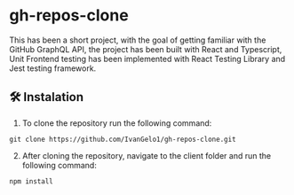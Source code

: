 # gh-repos-clone

This has been a short project, with the goal of getting familiar with the GitHub GraphQL API, the project has been built with React and Typescript, Unit Frontend testing has been implemented with React Testing Library and Jest testing framework.

## 🛠 Instalation
1. To clone the repository run the following command:
  ```
  git clone https://github.com/IvanGelo1/gh-repos-clone.git
  ```
2. After cloning the repository, navigate to the client folder and run the following command:
```
npm install
```
